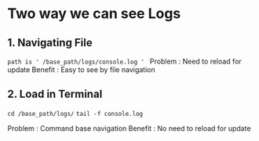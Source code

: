 # Two way we can see Logs
## 1. Navigating File
`path is ' /base_path/logs/console.log ' `
Problem : Need to reload for update
Benefit : Easy to see by file navigation

## 2. Load in Terminal
`cd /base_path/logs/`
`tail -f console.log`

Problem : Command base navigation
Benefit : No need to reload for update
